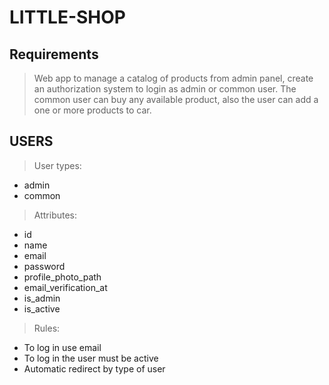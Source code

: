 # LITTLE-SHOP

## Requirements

> Web app to manage a catalog of products from admin panel, create an authorization system to login as admin or common user. The common user can buy any available product, also the user can add a one or more products to car.

## USERS

> User types:
- admin
- common

> Attributes:
- id
- name
- email
- password
- profile_photo_path
- email_verification_at
- is_admin
- is_active

> Rules:
- To log in use email
- To log in the user must be active
- Automatic redirect by type of user
